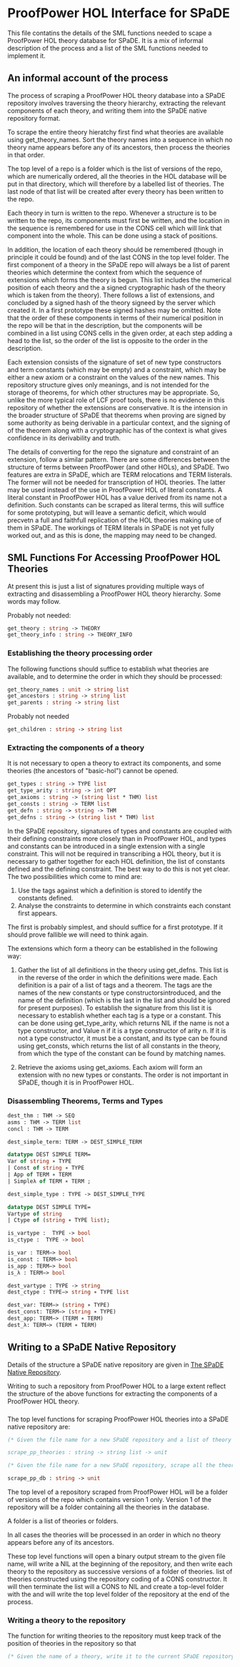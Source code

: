 # ProofPower HOL Interface for SPaDE

This file contatins the details of the SML functions needed to scape a ProofPower HOL theory database for SPaDE.
It is a mix of informal description of the process and a list of the SML functions needed to implement it.

## An informal account of the process

The process of scraping a ProofPower HOL theory database into a SPaDE repository involves traversing the theory hierarchy, extracting the relevant components of each theory, and writing them into the SPaDE native repository format.

To scrape the entire theory hieratchy first find what theories are available using get_theory_names.
Sort the theory names into a sequence in which no theory name appears before any of its ancestors, then process the theories in that order.

The top level of a repo is a folder which is the list of versions of the repo, which are numerically ordered, all the theories in the HOL database will be put in that directory, which will therefore by a labelled list of theories.
The last node of that list will be created after every theory has been written to the repo.

Each theory in turn is written to the repo.
Whenever a structure is to be written to the repo, its components must first be written, and the location in the sequence is remembered for use in the CONS cell which will link that component into the whole.
This can be done using a stack of positions.

In addition, the location of each theory should be remembered (though in principle it could be found) and of the last CONS in the top level folder.
The first component of a theory in the SPaDE repo will always be a list of parent theories which determine the context from which the sequence of extensions which forms the theory is begun.
This list includes the numerical position of each theory and the a signed cryptographic hash of the theory which is taken from the theory).
There follows a list of extensions, and concluded by a signed hash of the theory signeed by the server which created it.
In a first prototype these signed hashes may be omitted.
Note that the order of these components in terms of their numerical position in the repo will be that in the description, but the components will be combined in a list using CONS cells in the given order, at each step adding a head to the list, so the order of the list is opposite to the order in the description.

Each extension consists of the signature of set of new type constructors and term constants (which may be empty) and a constraint, which may be either a new axiom or a constraint on the values of the new names.
This repository structure gives only meanings, and is not intended for the storage of theorems, for which other structures may be appropriate.
So, unlike the more typical role of LCF proof tools, there is no evidence in this repository of whether the extensions are conservative.
It is the intension in the broader structure of SPaDE that theorems when proving are signed by some authority as being derivable in a particular context, and the signing of of the theorem along with a cryptographic has of the context is what gives confidence in its derivability and truth.

The details of converting for the repo the signature and constraint of an extension, follow a similar pattern.
There are some differences between the structure of terms between ProofPower (and other HOLs), and SPaDE.
Two features are extra in SPaDE, which are TERM relocations and TERM listerals.
The former will not be needed for transcription of HOL theories.
The latter may be used instead of the use in ProofPower HOL of literal constants.
A literal constant in ProofPower HOL has a value derived from its name not a definition.
Such constants can be scraped as literal terms, this will suffice for some prototyping, but will leave a semantic deficit, which would precvetn a full and faithfull replication of the HOL theories making use of them in SPaDE.
The workings of TERM literals in SPaDE is not yet fully worked out, and as this is done, the mapping may need to be changed.

## SML Functions For Accessing ProofPower HOL Theories

At present this is just a list of signatures providing multiple ways of extracting and disassembling a ProofPower HOL theory hierarchy.
Some words may follow.

Probably not needed:

```sml
get_theory : string -> THEORY
get_theory_info : string -> THEORY_INFO
```

### Establishing the theory processing order

The following functions should suffice to establish what theories are available, and to determine the order in which they should be processed:

```sml
get_theory_names : unit -> string list
get_ancestors : string -> string list
get_parents : string -> string list
```

Probably not needed

```sml
get_children : string -> string list
```

### Extracting the components of a theory

It is not necessary to open a theory to extract its components, and some theories (the ancestors of "basic-hol") cannot be opened.

```sml
get_types : string -> TYPE list
get_type_arity : string -> int OPT
get_axioms : string -> (string list * THM) list
get_consts : string -> TERM list
get_defn : string -> string -> THM
get_defns : string -> (string list * THM) list
```

In the SPaDE repository, signatures of types and constants are coupled with their defining constraints more closely than in ProofPower HOL, and types and constants can be introduced in a single extension with a single constraint.
This will not be required in transcribing a HOL theory, but it is necessary to gather together for each HOL definition, the list of constants defined and the defining constraint.
The best way to do this is not yet clear.
The two possibilities which come to mind are:

1. Use the tags against which a definition is stored to identify the constants defined.
2. Analyse the constraints to determine in which constraints each constant first appears.

The first is probably simplest, and should suffice for a first prototype.
If it should prove fallible we will need to think again.

The extensions which form a theory can be established in the following way:

1. Gather the list of all definitions in the theory using get_defns. This list is in the reverse of the order in which the definitions were made. Each definition is a pair of a list of tags and a theorem. The tags are the names of the new constants or type constructorsintroduced, and the name of the definition (which is the last in the list and should be ignored for present purposes).
To establish the signature from this list it is necessary to establish whether each tag is a type or a constant.
This can be done using get_type_arity, which returns NIL if the name is not a type constructor, and Value n if it is a type constructor of arity n.
If it is not a type constructor, it must be a constant, and its type can be found using get_consts, which returns the list of all constants in the theory, from which the type of the constant can be found by matching names.

2. Retrieve the axioms using get_axioms.
Each axiom will form an extension with no new types or constants.  The order is not important in SPaDE, though it is in ProofPower HOL.

### Disassembling Theorems, Terms and Types

```sml
dest_thm : THM -> SEQ
asms : THM -> TERM list
concl : THM -> TERM

dest_simple_term: TERM -> DEST_SIMPLE_TERM

datatype DEST SIMPLE TERM=
Var of string ∗ TYPE
| Const of string ∗ TYPE
| App of TERM ∗ TERM
| Simpleλ of TERM ∗ TERM ;

dest_simple_type : TYPE -> DEST_SIMPLE_TYPE

datatype DEST SIMPLE TYPE=
Vartype of string
| Ctype of (string ∗ TYPE list);

is_vartype :  TYPE -> bool
is_ctype :  TYPE -> bool

is_var : TERM−> bool
is_const : TERM−> bool
is_app : TERM−> bool
is_λ : TERM−> bool

dest_vartype : TYPE -> string
dest_ctype : TYPE−> string ∗ TYPE list

dest_var: TERM−> (string ∗ TYPE)
dest_const: TERM−> (string ∗ TYPE)
dest_app: TERM−> (TERM ∗ TERM)
dest_λ: TERM−> (TERM ∗ TERM)
```

## Writing to a SPaDE Native Repository

Details of the structure  a SPaDE native repository are given in [The SPaDE Native Repository](./SPaDENativeRepo.md).

Writing to such a repository from ProofPower HOL to a large extent reflect the structure of the above functions for extracting the components of a ProofPower HOL theory.

###

The top level functions for scraping ProofPower HOL theories into a SPaDE native repository are:

```sml
(* Given the file name for a new SPaDE repository and a list of theory names, scrape those theories and their ancestry into the repository.)

scrape_pp_theories : string -> string list -> unit

(* Given the file name for a new SPaDE repository, scrape all the theories in the current ProofPower HOL database into the repository. *)

scrape_pp_db : string -> unit
```

The top level of a repository scraped from ProofPower HOL will be a folder of versions of the repo which contains version 1 only.
Version 1 of the repository will be a folder containing all the theories in the database.

A folder is a list of theories or folders.


In all cases the theories will be processed in an order in which no theory appears before any of its ancestors.

These top level functions will open a binary output stream to the given file name, will write a NIL at the beginning of the repository, and then write each theory to the repository as successive versions of a folder of theories.
 list of theories constructed using the repository coding of a CONS constructor.
It will then terminate the list will a CONS to NIL and create a top-level folder with the and will write the top level folder of the repository at the end of the process.

### Writing a theory to the repository

The function for writing theories to the repository must keep track of the position of theories in the repository so that 

```sml
(* Given the name of a theory, write it to the current SPaDE repository. *)